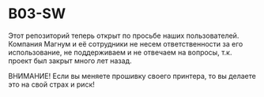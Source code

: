# B03-SW

Этот репозиторий теперь открыт по просьбе наших пользователей. Компания Магнум и её сотрудники не несем ответственности за его использование, не поддерживаем и не отвечаем на вопросы, т.к. проект был закрыт много лет назад.

ВНИМАНИЕ! Если вы меняете прошивку своего принтера, то вы делаете это на свой страх и риск!
